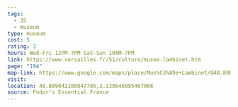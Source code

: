 ```yaml
---
tags:
  - 3S
  - museum
type: museum
cost: 5
rating: 3
hours: Wed-Fri 12PM-7PM Sat-Sun 10AM-7PM
link: https://www.versailles.fr/51/culture/musee-lambinet.htm
page: "194"
map-link: https://www.google.com/maps/place/Mus%C3%A9e+Lambinet/@48.8089465,2.1281484,17z/data=!3m1!4b1!4m6!3m5!1s0x47e67db1cbb07f3f:0x1a8f79a85bb2fbb3!8m2!3d48.808943!4d2.1307233!16s%2Fm%2F05c201y?entry=ttu&g_ep=EgoyMDI0MDgyOC4wIKXMDSoASAFQAw%3D%3D
visit: 
location: 48.809042100847705,2.130646995467966
source: Fodor's Essential France
---
```

